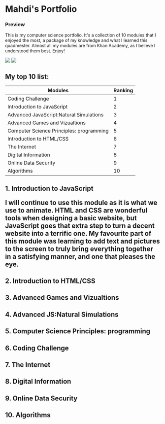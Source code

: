 
# Mahdi's Portfolio #

### Preview ###
This is my computer science portfolio. It's a collection of 10 modules that I enjoyed the most, a package of my knowledge and what I learned this quadmester. Almost all my modules are from Khan Academy, as I believe I understood them best. Enjoy!

<img id="khan" src="https://support.khanacademy.org/hc/user_images/bxdMcLh5-h7PkoXFEWUb2Q.png">
<img id="JS" src="https://upload.wikimedia.org/wikipedia/commons/thumb/6/6a/JavaScript-logo.png/480px-JavaScript-logo.png">

## My top 10 list: ##
  
Modules  | Ranking
------------- | -------------
Coding Challenge  | 1
Introduction to JavaScript  | 2
Advanced JavaScript:Natural Simulations  | 3
Advanced Games and Vizualtions  | 4
Computer Science Principles: programming  | 5
Introduction to HTML/CSS  | 6
The Internet  | 7
Digital Information  | 8
Online Data Security  | 9
Algorithms  | 10

<h2> 1. Introduction to JavaScript
  
  I will continue to use this module as it is what we use to animate. HTML and CSS are wonderful tools when designing a basic website, but JavaScript goes that extra step to turn a decent website into a terrific one. My favourite part of this module was learning to add text and pictures to the screen to truly bring everything together in a satisfying manner, and one that pleases the eye. 
<h2> 2. Introduction to HTML/CSS
  
  
<h2> 3. Advanced Games and Vizualtions
  
  
<h2> 4. Advanced JS:Natural Simulations
  
  
<h2> 5. Computer Science Principles: programming
  
  
<h2> 6. Coding Challenge
  
  
<h2> 7. The Internet
  
  
<h2> 8. Digital Information
  
  
<h2> 9. Online Data Security
  
  
<h2> 10. Algorithms
